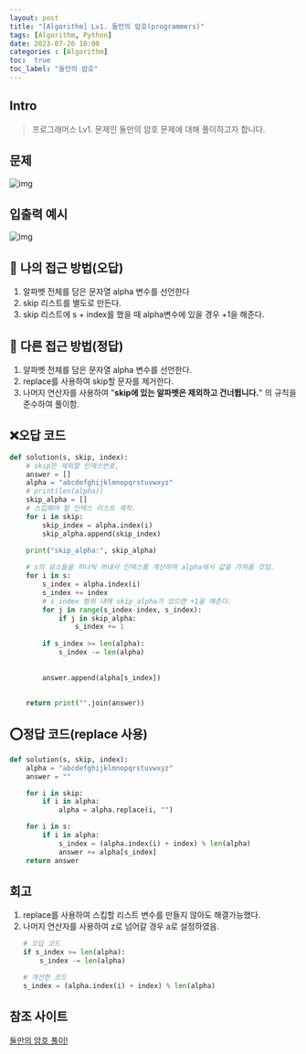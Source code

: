 ```yaml
---
layout: post
title: "[Algorithm] Lv1. 둘만의 암호(programmers)"
tags: [Algorithm, Python]
date: 2023-07-26 10:00
categories : [Algorithm]
toc:  true
toc_label: "둘만의 암호"
---
```


## Intro
> 프로그래머스 Lv1. 문제인 둘만의 암호 문제에 대해 풀이하고자 합니다.

## 문제
![img](https://user-images.githubusercontent.com/112313165/256148652-3d8ada4f-d094-4257-a57f-84261f32031d.png)

## 입출력 예시
![img](https://user-images.githubusercontent.com/112313165/256148677-60d571fd-7835-4d66-abfa-091eb5319c76.png)

## 🥸 나의 접근 방법(오답)
1. 알파벳 전체를 담은 문자열 alpha 변수를 선언한다 
2. skip 리스트를 별도로 만든다.
3. skip 리스트에 s + index를 했을 때 alpha변수에 있을 경우 +1을 해준다.


## 🤩 다른 접근 방법(정답)
1. 알파벳 전체를 담은 문자열 alpha 변수를 선언한다.
2. replace를 사용하여 skip할 문자를 제거한다. 
3. 나머지 연산자를 사용하여 "**skip에 있는 알파벳은 제외하고 건너뜁니다.**" 의 규칙을 준수하여 풀이함.


## ❌오답 코드
```python
def solution(s, skip, index):
    # skip은 제외할 인덱스번호, 
    answer = []
    alpha = "abcdefghijklmnopqrstuvwxyz"
    # print(len(alpha))
    skip_alpha = []
    # 스킵해야 할 인덱스 리스트 제작.
    for i in skip:
        skip_index = alpha.index(i)
        skip_alpha.append(skip_index)
    
    print("skip_alpha:", skip_alpha)

    # s의 요소들을 하나씩 꺼내서 인덱스를 계산하여 alpha에서 값을 가져올 것임.
    for i in s:
        s_index = alpha.index(i)
        s_index += index
        # s_index 범위 내에 skip_alpha가 있으면 +1을 해준다.
        for j in range(s_index-index, s_index):
            if j in skip_alpha:
                s_index += 1
        
        if s_index >= len(alpha):
            s_index -= len(alpha)
        
        
        answer.append(alpha[s_index])
    
        
    return print("".join(answer))
```

## ⭕️정답 코드(replace 사용)
```python
def solution(s, skip, index):
    alpha = "abcdefghijklmnopqrstuvwxyz"
    answer = ""

    for i in skip:
        if i in alpha:
            alpha = alpha.replace(i, "")

    for i in s:
        if i in alpha:
            s_index = (alpha.index(i) + index) % len(alpha)
            answer += alpha[s_index]
    return answer
```


## 회고
1. replace를 사용하여 스킵할 리스트 변수를 만들지 않아도 해결가능했다.
2. 나머지 연산자를 사용하여 z로 넘어갈 경우 a로 설정하였음.
    ```python
    # 오답 코드
    if s_index >= len(alpha):
        s_index -= len(alpha)

    # 개선한 코드
    s_index = (alpha.index(i) + index) % len(alpha)
    ```



## 참조 사이트
[둘만의 암호 풀이!](https://velog.io/@bjo6300/%ED%94%84%EB%A1%9C%EA%B7%B8%EB%9E%98%EB%A8%B8%EC%8A%A4-%ED%8C%8C%EC%9D%B4%EC%8D%AC-%EB%91%98%EB%A7%8C%EC%9D%98-%EC%95%94%ED%98%B8)<br>